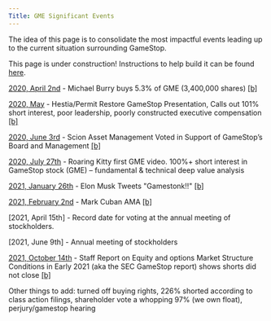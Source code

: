 ```yaml
---
Title: GME Significant Events
---
```



The idea of this page is to consolidate the most impactful events leading up to the current situation surrounding GameStop.

This page is under construction! Instructions to help build it can be found [here](/help_build_econiverse/).

[2020, April 2nd](https://www.sec.gov/Archives/edgar/data/1326380/000090514820000491/efc20-335_sc13d.htm) - Michael Burry buys 5.3% of GME (3,400,000 shares) [[b]](https://archive.ph/2sJQb)

[2020, May](https://www.sec.gov/Archives/edgar/data/1326380/000092189520001510/ex1todfan14a12166002_051920.pdf) - Hestia/Permit Restore GameStop Presentation, Calls out 101% short interest, poor leadership, poorly constructed executive compensation [[b]](https://web.archive.org/web/20210122185425/https://www.sec.gov/Archives/edgar/data/1326380/000092189520001510/ex1todfan14a12166002_051920.pdf)

[2020, June 3rd](https://www.businesswire.com/ne9ws/home/20200603005929/en/Scion-Asset-Management-Voted-Support-GameStop%E2%80%99s-Board) - Scion Asset Management Voted in Support of GameStop’s Board and Management [[b]](https://archive.ph/qfpeT)

[2020, July 27th](https://www.youtube.com/watch?v=GZTr1-Gp74U) - Roaring Kitty first GME video. 100%+ short interest in GameStop stock (GME) – fundamental & technical deep value analysis

[2021, January 26th](https://twitter.com/elonmusk/status/1354174279894642703) - Elon Musk Tweets "Gamestonk!!" [[b]](https://archive.ph/s9fQd)

[2021, February 2nd](https://www.reddit.com/r/wallstreetbets/comments/lawubt/hey_everyone_its_mark_cuban_jumping_on_to_do_an/) - Mark Cuban AMA [[b]](https://archive.ph/KNY0F)

[2021, April 15th] - Record date for voting at the annual meeting of stockholders.

[2021, June 9th] - Annual meeting of stockholders

[2021, October 14th](https://www.sec.gov/files/staff-report-equity-options-market-struction-conditions-early-2021.pdf) - Staff Report on Equity and options Market Structure Conditions in Early 2021 (aka the SEC GameStop report) shows shorts did not close [[b]](https://archive.ph/PyMfa)



Other things to add: turned off buying rights,  226% shorted according to class action filings, shareholder vote a whopping 97% (we own float), perjury/gamestop hearing
